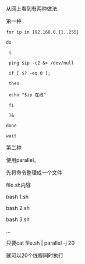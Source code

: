 从网上看到有两种做法 

第一种 

```shell
for ip in 192.168.0.{1..255}

do

 (

 ping $ip -c2 &> /dev/null

 if [ $? -eq 0 ];

 then

 echo "$ip 在线"

 fi

 )&

done

wait
```

第二种 

使用parallel。 

先将命令整理成一个文件 

file.sh内容 

bash 1.sh 

bash 2.sh 

bash 3.sh 

... 

只要cat file.sh | parallel -j 20 

就可以20个线程同时执行